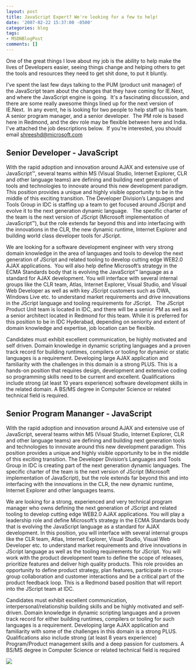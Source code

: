 ```yaml
---
layout: post
title: JavaScript Expert? We're looking for a few to help!
date: '2007-02-22 15:37:00 -0500'
categories: blog
tags:
- MSDNBlogPost
comments: []
---
```


One of the great things I love about my job is the ability to help make the lives of Developers easier, seeing things change and helping others to get the tools and resources they need to get shit done, to put it bluntly.

I've spent the last few days talking to the PUM (product unit manager) of the JavaScript team about the changes that they have coming for IE.Next, and where the JavaScript engine is going.  It's a fascinating discussion, and there are some really awesome things lined up for the next version of IE.Next.  In any event, he is looking for two people to help staff up his team.  A senior program manager, and a senior developer.  The PM role is based here in Redmond, and the dev role may be flexible between here and India.  I've attached the job descriptions below.  If you're interested, you should email [shreeshd@microsoft.com](mailto:shreeshd@microsoft.com)

## Senior Developer - JavaScript

With the rapid adoption and innovation around AJAX and extensive use of JavaScript™, several teams within MS (Visual Studio, Internet Explorer, CLR and other language teams) are defining and building next generation of tools and technologies to innovate around this new development paradigm.  This position provides a unique and highly visible opportunity to be in the middle of this exciting transition. The Developer Division’s Languages and Tools Group in IDC is staffing up a team to get focused around JScript and evolve it to the next generation dynamic language.   The specific charter of the team is the next version of JScript (Microsoft implementation of JavaScript™), but the role extends far beyond this and into interfacing with the innovations in the CLR, the new dynamic runtime, Internet Explorer and building world class developer tools for JScript.

We are looking for a software development engineer with very strong domain knowledge in the area of languages and tools to develop the next generation of JScript and related tooling to develop cutting edge WEB2.0 AJAX applications.  You will also help define Microsoft’s strategy in the ECMA Standards body that is evolving the JavaScript™ language as a standard for AJAX development. You will interface with several internal groups like the CLR team, Atlas, Internet Explorer, Visual Studio, and Visual Web Developer as well as with key JScript customers such as OWA, Windows Live etc. to understand market requirements and drive innovations in the JScript language and tooling requirements for JScript.   The JScript Product Unit team is located in IDC, and there will be a senior PM as well as a senior architect located in Redmond for this team. While it is preferred for this position to be in IDC Hyderabad, depending on seniority and extent of domain knowledge and expertise, job location can be flexible.

Candidates must exhibit excellent communication, be highly motivated and self driven. Domain knowledge in dynamic scripting languages and a proven track record for building runtimes, compilers or tooling for dynamic or static languages is a requirement. Developing large AJAX application and familiarity with the challenges in this domain is a strong PLUS. This is a hands-on position that requires design, development and extensive coding so programming skills need to be current and excellent. Qualifications include strong (at least 10 years experience) software development skills in the related domain. A BS/MS degree in Computer Science or related technical field is required.

## Senior Program Mananger - JavaScript

With the rapid adoption and innovation around AJAX and extensive use of JavaScript, several teams within MS (Visual Studio, Internet Explorer, CLR and other language teams) are defining and building next generation tools and technologies to innovate around this new development paradigm. This position provides a unique and highly visible opportunity to be in the middle of this exciting transition. The Developer Division’s Languages and Tools Group in IDC is creating part of the next generation dynamic languages. The specific charter of the team is the next version of JScript (Microsoft implementation of JavaScript), but the role extends far beyond this and into interfacing with the innovations in the CLR, the new dynamic runtime, Internet Explorer and other languages teams.

We are looking for a strong, experienced and very technical program manager who owns defining the next generation of JScript and related tooling to develop cutting edge WEB2.0 AJAX applications. You will play a leadership role and define Microsoft’s strategy in the ECMA Standards body that is evolving the JavaScript language as a standard for AJAX development. In this position, you will interface with several internal groups like the CLR team, Atlas, Internet Explorer, Visual Studio, Visual Web Developer etc. to understand market requirements and drive innovations in JScript language as well as the tooling requirements for JScript. You will work with the product development team to define the scope of releases, prioritize features and deliver high quality products. This role provides an opportunity to define product strategy, plan features, participate in cross-group collaboration and customer interactions and be a critical part of the product feedback loop. This is a Redmond based position that will report into the JScript team at IDC.

Candidates must exhibit excellent communication, interpersonal/relationship building skills and be highly motivated and self-driven. Domain knowledge in dynamic scripting languages and a proven track record for either building runtimes, compilers or tooling for such languages is a requirement. Developing large AJAX application and familiarity with some of the challenges in this domain is a strong PLUS. Qualifications also include strong (at least 8 years experience) Program/Product management skills and a deep passion for customers. A BS/MS degree in Computer Science or related technical field is required

![](http://blogs.msdn.com/aggbug.aspx?PostID=1743199)
